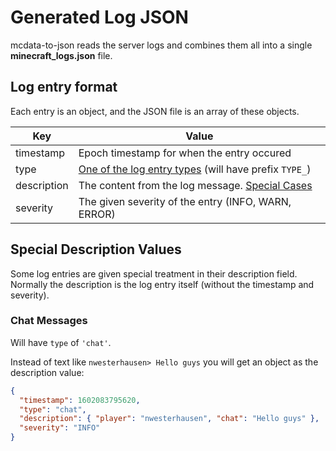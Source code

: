 # Generated Log JSON

mcdata-to-json reads the server logs and combines them all into a single **minecraft_logs.json** file.

## Log entry format

Each entry is an object, and the JSON file is an array of these objects.

| Key         | Value                                                                             |
| ----------- | --------------------------------------------------------------------------------- |
| timestamp   | Epoch timestamp for when the entry occured                                        |
| type        | [One of the log entry types](/lib/helpers/LogConst.js) (will have prefix `TYPE_`) |
| description | The content from the log message. [Special Cases](#special-description-values)    |
| severity    | The given severity of the entry (INFO, WARN, ERROR)                               |

## Special Description Values

Some log entries are given special treatment in their description field. Normally the description is the log entry itself (without the timestamp and severity).

### Chat Messages

Will have `type` of `'chat'`.

Instead of text like `nwesterhausen> Hello guys` you will get an object as the description value:

```json
{
  "timestamp": 1602083795620,
  "type": "chat",
  "description": { "player": "nwesterhausen", "chat": "Hello guys" },
  "severity": "INFO"
}
```
